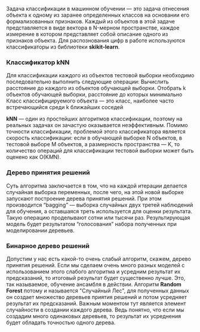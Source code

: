 Задача классификации в машинном обучении — это задача отнесения объекта к одному из заранее определенных классов на основании его формализованных признаков. Каждый из объектов в этой задаче представляется в виде вектора в N-мерном пространстве, каждое измерение в котором представляет собой описание одного из признаков объекта.
Для распознования цифр в работе используются классификаторы из библиотеки **skikit-learn**.

### Классификатор kNN

Для классификации каждого из объектов тестовой выборки необходимо последовательно выполнить следующие операции:
Вычислить расстояние до каждого из объектов обучающей выборки.
Отобрать k объектов обучающей выборки, расстояние до которых минимально
Класс классифицируемого объекта — это класс, наиболее часто встречающийся среди k ближайших соседей

**kNN** — один из простейших алгоритмов классификации, поэтому на реальных задачах он зачастую оказывается неэффективным.
Помимо точности классификации, проблемой этого классификатора является скорость классификации: если в обучающей выборке N объектов, в тестовой выборе M объектов, а размерность пространства — K, то количество операций для классификации тестовой выборки может быть оценено как O(K*M*N).

### Дерево принятия решений

Суть алгоритма заключается в том, что на каждой итерации делается случайная выборка переменных, после чего,
на этой новой выборке запускают построение дерева принятия решений.
При этом производится “bagging” — выборка случайных двух третей наблюдений для обучения,
а оставшаяся треть используется для оценки результата. Такую операцию проделывают сотни или тысячи раз.
Результирующая модель будет результатом “голосования” набора полученных при моделировании деревьев.


### Бинарное дерево решений

Допустим у нас есть какой-то очень слабый алгоритм, скажем, дерево принятия решений. 
Если мы сделаем очень много разных моделей с использованием этого слабого алгоритма и усредним результат их предсказаний,
то итоговый результат будет существенно лучше. 
Это, так называемое, обучение ансамбля в действии. 
Алгоритм **Random Forest** потому и называется "Случайный Лес", 
для полученных данных он создает множество деревьев приятия решений и потом усредняет результат их предсказаний. 
Важным моментом тут является элемент случайности в создании каждого дерева. 
Ведь понятно, что если мы создадим много одинаковых деревьев, то результат их усреднения будет обладать точностью одного дерева.



